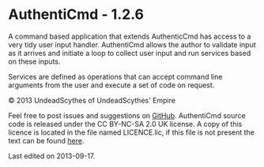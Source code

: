 # AuthentiCmd - 1.2.6 #

A command based application that extends AuthenticCmd has access to a very tidy
user input handler. AuthentiCmd allows the author to validate input as it
arrives and initiate a loop to collect user input and run services based on
these inputs.

Services are defined as operations that can accept command line arguments from
the user and execute a set of code on request.

&copy; 2013 UndeadScythes of UndeadScythes' Empire

Feel free to post issues and suggestions on [GitHub](https://github.com/UndeadScythes/AuthentiCmd).
AuthentiCmd source code is released under the CC BY-NC-SA 2.0 UK license.
A copy of this licence is located in the file named LICENCE.lic, if this file is
not present the text can be found [here](http://creativecommons.org/licenses/by-nc-sa/2.0/uk/legalcode).

Last edited on 2013-09-17.
